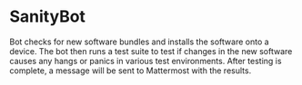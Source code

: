 # SanityBot
Bot checks for new software bundles and installs the software onto a device. The bot then runs a test suite to test if changes in the new software causes any hangs or panics in various test environments. After testing is complete, a message will be sent to Mattermost with the results.
